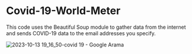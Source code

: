 # Covid-19-World-Meter

This code uses the Beautiful Soup module to gather data from the internet and sends COVID-19 data to the email addresses you specify.


![2023-10-13 19_16_50-covid 19 - Google Arama](https://github.com/oktaydoganyildiz/Investigating-Netflix-Movies-and-Guest-Stars-in-The-Office/assets/70387935/d6cdc0f5-f7b9-40cc-8be4-4a937e26de8b)
